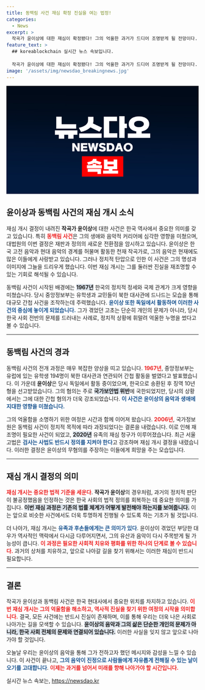 ```yaml
---
title: 동백림 사건 재심 확정 진실을 여는 법정!
categories:
  - News
excerpt: >
  작곡가 윤이상에 대한 재심이 확정됐다! 그의 억울한 과거가 드디어 조명받게 될 전망이다. 동백림 사건의 진실은 과연 무엇일까? 클릭해 진실의 미로를 함께 탐험해보자!
feature_text: >
  ## koreablockchain 실시간 뉴스 속보입니다.

  작곡가 윤이상에 대한 재심이 확정됐다! 그의 억울한 과거가 드디어 조명받게 될 전망이다. 동백림 사건의 진실은 과연 무엇일까? 클릭해 진실의 미로를 함께 탐험해보자!
image: '/assets/img/newsdao_breakingnews.jpg'
---
```


<p><img src="/assets/img/newsdao_breakingnews.jpg" alt="koreablockchain 속보" /></p>

<h2 data-ke-size="size26">윤이상과 동백림 사건의 재심 개시 소식</h2>

<p data-ke-size="size16">재심 개시 결정이 내려진 <b>작곡가 윤이상</b>에 대한 사건은 한국 역사에서 중요한 의미를 갖고 있습니다. 특히 <b><span style="color: #ee2323;">동백림 사건</span></b>은 그의 생애와 음악적 커리어에 심각한 영향을 미쳤으며, 대법원의 이번 결정은 재판과 정의의 새로운 전환점을 암시하고 있습니다. 윤이상은 한국 고전 음악과 현대 음악의 경계를 허물며 활동한 천재 작곡가로, 그의 음악은 현재에도 많은 이들에게 사랑받고 있습니다. 그러나 정치적 탄압으로 인한 이 사건은 그의 명성과 이미지에 그늘을 드리우게 했습니다. 이번 재심 개시는 그를 둘러싼 진실을 재조명할 수 있는 기회로 해석될 수 있습니다. </p>

<p data-ke-size="size16">동백림 사건이 시작된 배경에는 <b><span style="background-color: #21538527;">1967년</span></b> 한국의 정치적 정세와 국제 관계가 크게 영향을 미쳤습니다. 당시 중앙정보부는 유학생과 교민들이 북한 대사관에 드나드는 모습을 통해 대규모 간첩 사건을 조작하는데 주력했습니다. <b><span style="color: #1a5490;">윤이상 또한 독일에서 활동하며 이러한 사건의 중심에 놓이게 되었습니다.</span></b> 그가 겪었던 고초는 단순히 개인의 문제가 아니라, 당시 한국 사회 전반의 문제를 드러내는 사례로, 정치적 상황에 휘말려 억울한 누명을 썼다고 볼 수 있습니다.</p>

<hr>

<h2 data-ke-size="size26">동백림 사건의 경과</h2>

<p data-ke-size="size16">동백림 사건의 전개 과정은 매우 복잡한 양상을 띠고 있습니다. <b><span style="color: #ee2323;">1967년</span></b>, 중앙정보부는 유럽에 있는 유학생 194명이 북한 대사관과 연관되어 간첩 활동을 벌였다고 발표했습니다. 이 가운데 <b>윤이상</b>은 당시 독일에서 활동 중이었으며, 한국으로 송환된 후 징역 10년 형을 선고받았습니다. 그의 혐의는 주로 <b><span style="background-color: #21538527;">국가보안법 위반</span></b>에 국한되었지만, 당시의 상황에서는 그에 대한 간첩 혐의가 더욱 강조되었습니다. <b><span style="color: #1a5490;">이 사건은 윤이상의 음악과 생애에 지대한 영향을 미쳤습니다.</span></b></p>

<p data-ke-size="size16">그의 억울함을 소명하기 위한 여정은 시간과 함께 이어져 왔습니다. <b><span style="color: #ee2323;">2006년</span></b>, 국가정보원은 동백림 사건이 정치적 목적에 따라 과장되었다는 결론을 내렸습니다. 이로 인해 재조명이 필요한 사건이 되었고, <b><span style="background-color: #21538527;">2020년</span></b> 유족의 재심 청구가 이루어졌습니다. 최근 서울고법은 <b><span style="color: #1a5490;">검사는 사법도 반드시 정의를 지켜야 한다</span></b>고 강조하며 재심 개시 결정을 내렸습니다. 이러한 결정은 윤이상의 무혐의를 주장하는 이들에게 희망을 주는 모습입니다.</p>

<hr>

<h2 data-ke-size="size26">재심 개시 결정의 의미</h2>

<p data-ke-size="size16"><b><span style="color: #ee2323;">재심 개시는 중요한 법적 기준을 세운다</span></b>. <b>작곡가 윤이상</b>의 경우처럼, 과거의 정치적 판단이 불공정했음을 인정하는 것은 한국 사회의 법적 정의를 회복하는 데 중요한 의미를 가집니다. <b><span style="background-color: #21538527;">이번 재심 과정은 기존의 법률 체계가 어떻게 발전해야 하는지를 보여줍니다.</span></b> 이는 앞으로 비슷한 사건에서도 더욱 투명하게 진행될 수 있도록 하는 기초가 될 것입니다. </p>

<p data-ke-size="size16">더 나아가, 재심 개시는 <b><span style="color: #1a5490;">유족과 후손들에게는 큰 의미가 있다</span></b>. 윤이상이 겪었던 부당한 대우가 역사적인 맥락에서 다시금 다루어지면서, 그의 유산과 음악이 다시 주목받게 될 가능성이 큽니다. <b><span style="color: #ee2323;">이 과정은 필요한 사회적 치유와 평화를 위한 하나의 단계로 볼 수 있습니다.</span></b> 과거의 상처를 치유하고, 앞으로 나아갈 길을 찾기 위해서는 이러한 재심이 반드시 필요합니다.</p>

<hr>

<h2 data-ke-size="size26">결론</h2>

<p data-ke-size="size16">작곡가 윤이상과 동백림 사건은 한국 현대사에서 중요한 위치를 차지하고 있습니다. <b><span style="color: #ee2323;">이번 재심 개시는 그의 억울함을 해소하고, 역사적 진실을 찾기 위한 여정의 시작을 의미합니다.</span></b> 결국, 모든 사건에는 반드시 진실이 존재하며, 이를 통해 우리는 더욱 나은 사회로 나아가는 길을 모색할 수 있습니다. <b><span style="background-color: #21538527;">윤이상의 음악과 그의 삶은 단순한 개인의 문제가 아니라, 한국 사회 전체의 문제와 연결되어 있습니다.</span></b> 이러한 사실을 잊지 않고 앞으로 나아가야 할 것입니다.</p>

<p data-ke-size="size16">오늘날 우리는 윤이상의 음악을 통해 그가 전하고자 했던 메시지와 감성을 느낄 수 있습니다. 이 사건이 끝나고, <b><span style="color: #1a5490;">그의 음악이 진정으로 사람들에게 자유롭게 전해질 수 있는 날이 오기를 고대합니다</span></b>. <b><span style="color: #ee2323;">이제는 과거를 넘어서 미래를 향해 나아가야 할 시간입니다.</span></b></p>
실시간 뉴스 속보는, <a href="https://newsdao.kr" rel="dofollow">https://newsdao.kr</a>


